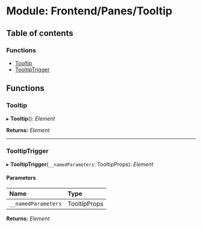 # Module: Frontend/Panes/Tooltip

## Table of contents

### Functions

- [Tooltip](frontend_panes_tooltip.md#tooltip)
- [TooltipTrigger](frontend_panes_tooltip.md#tooltiptrigger)

## Functions

### Tooltip

▸ **Tooltip**(): _Element_

**Returns:** _Element_

---

### TooltipTrigger

▸ **TooltipTrigger**(`__namedParameters`: TooltipProps): _Element_

#### Parameters

| Name                | Type         |
| :------------------ | :----------- |
| `__namedParameters` | TooltipProps |

**Returns:** _Element_
